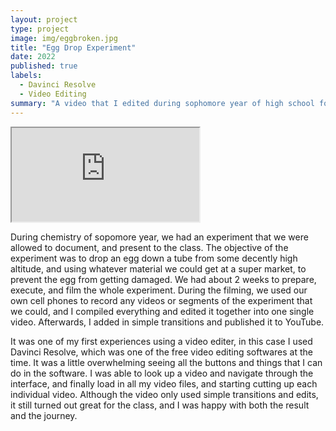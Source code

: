 ```yaml
---
layout: project
type: project
image: img/eggbroken.jpg
title: "Egg Drop Experiment"
date: 2022
published: true
labels:
  - Davinci Resolve
  - Video Editing
summary: "A video that I edited during sophomore year of high school for a group experiment we did on egg drops, using yeast and alka seltzer to create a protective layer to ensure that the egg doesn't crack during impact."
---
```

<div class="ratio ratio-16x9">
  <iframe src="https://youtu.be/tFY9cl7IdKs?si=QSIvvdGsjidtbDg0" title="YouTube video" allowfullscreen></iframe>
</div>

During chemistry of sopomore year, we had an experiment that we were allowed to document, and present to the class. The objective of the experiment was to drop an egg down a tube from some decently high altitude, and using whatever material we could get at a super market, to prevent the egg from getting damaged. We had about 2 weeks to prepare, execute, and film the whole experiment. During the filming, we used our own cell phones to record any videos or segments of the experiment that we could, and I compiled everything and edited it together into one single video. Afterwards, I added in simple transitions and published it to YouTube. 

It was one of my first experiences using a video editer, in this case I used Davinci Resolve, which was one of the free video editing softwares at the time. It was a little overwhelming seeing all the buttons and things that I can do in the software. I was able to look up a video and navigate through the interface, and finally load in all my video files, and starting cutting up each individual video. Although the video only used simple transitions and edits, it still turned out great for the class, and I was happy with both the result and the journey. 
